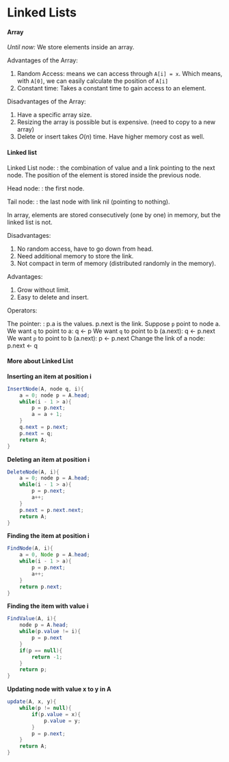 # Linked Lists

#### Array

*Until now:* We store elements inside an array. 

Advantages of the Array:
1. Random Access: means we can access through `A[i] = x`. Which means, with `A[0]`, we can easily calculate the position of `A[i]`
2. Constant time: Takes a constant time to gain access to an element.

Disadvantages of the Array:
1. Have a specific array size. 
2. Resizing the array is possible but is expensive. (need to copy to a new array)
3. Delete or insert takes $O(n)$ time. Have higher memory cost as well.

#### Linked list
Linked List node:
: the combination of value and a link pointing to the next node. The position of the element is stored inside the previous node.

Head node:
: the first node.

Tail node: 
: the last node with link nil (pointing to nothing).

In array, elements are stored consecutively (one by one) in memory, but the linked list is not.

Disadvantages:
1. No random access, have to go down from head.
2. Need additional memory to store the link.
3. Not compact in term of memory (distributed randomly in the memory).

Advantages:
1. Grow without limit.
2. Easy to delete and insert.

Operators:

The pointer:
: p.a is the values. p.next is the link. 
Suppose `p` point to node a.
We want `q` to point to a: q <- p
We want `q` to point to b (a.next): q <- p.next
We want `p` to point to b (a.next): p <- p.next
Change the link of a node: p.next <- q

#### More about Linked List

**Inserting an item at position i**
```Java
InsertNode(A, node q, i){
    a = 0; node p = A.head;
    while(i - 1 > a){
        p = p.next;
        a = a + 1;
    }
    q.next = p.next;
    p.next = q;
    return A;
}
```

**Deleting an item at position i**
```Java
DeleteNode(A, i){
    a = 0; node p = A.head;
    while(i - 1 > a){
        p = p.next;
        a++;
    }
    p.next = p.next.next;
    return A;
}
```

**Finding the item at position i**
```Java
FindNode(A, i){
    a = 0, Node p = A.head;
    while(i - 1 > a){
        p = p.next;
        a++;
    }
    return p.next;
}
```

**Finding the item with value i**
```Java
FindValue(A, i){
    node p = A.head;
    while(p.value != i){
        p = p.next
    }
    if(p == null){
        return -1;
    }
    return p;
}
```

**Updating node with value x to y in A**
```Java
update(A, x, y){
    while(p != null){
        if(p.value = x){
            p.value = y;
        }
        p = p.next;
    }
    return A;
}
